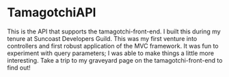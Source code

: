 # TamagotchiAPI

This is the API that supports the tamagotchi-front-end. I built this during my tenure at Suncoast Developers Guild. This was my first venture into controllers and first robust application of the MVC framework. It was fun to experiment with query parameters; I was able to make things a little more interesting. Take a trip to my graveyard page on the tamagotchi-front-end to find out!
